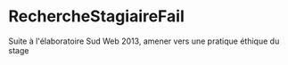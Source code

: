 RechercheStagiaireFail
======================

Suite à l'élaboratoire Sud Web 2013, amener vers une pratique éthique du stage
